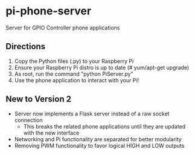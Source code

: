 # pi-phone-server

Server for GPIO Controller phone applications

## Directions

1. Copy the Python files (.py) to your Raspberry Pi
2. Ensure your Raspberry Pi distro is up to date (# yum/apt-get upgrade)
3. As root, run the command "python PiServer.py"
4. Use the phone application to interact with your Pi!

## New to Version 2

* Server now implements a Flask server instead of a raw socket connection
    * This breaks the related phone applications until they are updated with the new interface
* Networking and Pi functionality are separated for better modularity
* Removing PWM functionality to favor logical HIGH and LOW outputs
